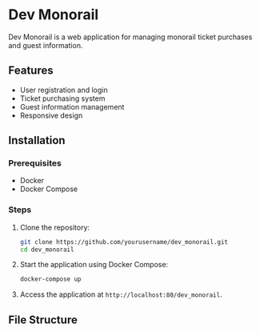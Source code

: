 # Dev Monorail

Dev Monorail is a web application for managing monorail ticket purchases and guest information.

## Features

- User registration and login
- Ticket purchasing system
- Guest information management
- Responsive design

## Installation

### Prerequisites

- Docker
- Docker Compose

### Steps

1. Clone the repository:
    ```sh
    git clone https://github.com/yourusername/dev_monorail.git
    cd dev_monorail
    ```

2. Start the application using Docker Compose:
    ```sh
    docker-compose up
    ```

3. Access the application at `http://localhost:80/dev_monorail`.

## File Structure

